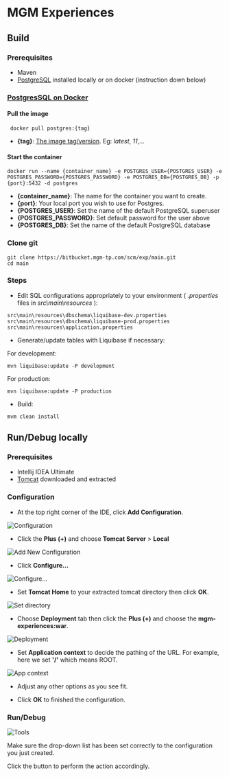 # MGM Experiences



## Build


### Prerequisites

* Maven
* [PostgreSQL](https://www.postgresql.org/) installed locally or on docker (instruction down below)

### [PostgresSQL on Docker](https://hub.docker.com/_/postgres)
#### Pull the image

```
 docker pull postgres:{tag}
```

*    **\{tag\}**: [The image tag/version](https://hub.docker.com/_/postgres#supported-tags-and-respective-dockerfile-links). Eg: *latest*, *11*,...

#### Start the container

```
docker run --name {container_name} -e POSTGRES_USER={POSTGRES_USER} -e POSTGRES_PASSWORD={POSTGRES_PASSWORD} -e POSTGRES_DB={POSTGRES_DB} -p {port}:5432 -d postgres
```

*    **\{container_name\}**: The name for the container you want to create.
*    **\{port\}**: Your local port you wish to use for Postgres.
*    **{POSTGRES_USER}**: Set the name of the default PostgreSQL superuser
*    **{POSTGRES_PASSWORD}**: Set default password for the user above
*    **{POSTGRES_DB}**: Set the name of the default PostgreSQL database
     



### Clone git

```
git clone https://bitbucket.mgm-tp.com/scm/exp/main.git
cd main
```

### Steps

*    Edit SQL configurations appropriately to your environment ( *.properties* files in *src\\main\\resources* ):
```
src\main\resources\dbschema\liquibase-dev.properties
src\main\resources\dbschema\liquibase-prod.properties
src\main\resources\application.properties
```
*    Generate/update tables with Liquibase if necessary:

For development:

```
mvn liquibase:update -P development
```

For production:

```
mvn liquibase:update -P production
```

*    Build:

```
mvm clean install
```

## Run/Debug locally

### Prerequisites


* Intellij IDEA Ultimate
* [Tomcat](https://tomcat.apache.org/) downloaded and extracted

### Configuration
* At the top right corner of the IDE, click **Add Configuration**.

![Configuration](images/cfg.PNG)

* Click the **Plus (+)** and choose **Tomcat Server** > **Local**

![Add New Configuration](images/add_cfg.png)

* Click **Configure...**

![Configure...](images/cfg_main.PNG)

* Set **Tomcat Home** to your extracted tomcat directory then click **OK**.

![Set directory](images/set_dir.PNG)

* Choose **Deployment** tab then click the **Plus (+)** and choose the **mgm-experiences:war**.

![Deployment](images/set_artifact.PNG)

* Set **Application context** to decide the pathing of the URL. For example, here we set **'/'** which means ROOT. 

![App context](images/set_context.PNG)

* Adjust any other options as you see fit.

* Click **OK** to finished the configuration.

### Run/Debug

![Tools](images/corner.PNG)

Make sure the drop-down list has been set correctly to the configuration you just created.

Click the button to perform the action accordingly.

